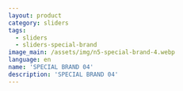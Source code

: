 ```yaml
---
layout: product
category: sliders
tags:
  - sliders
  - sliders-special-brand
image_main: /assets/img/n5-special-brand-4.webp
language: en
name: 'SPECIAL BRAND 04'
description: 'SPECIAL BRAND 04'
---
```

